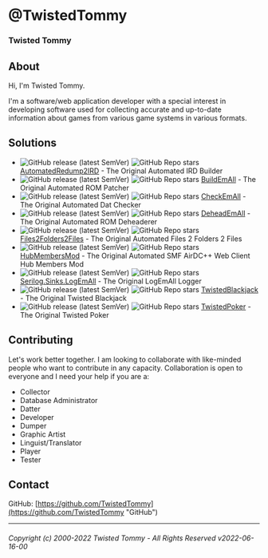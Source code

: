 # @TwistedTommy
### Twisted Tommy
## About
Hi, I'm Twisted Tommy.  
  
I'm a software/web application developer with a special interest in developing software used for collecting accurate and up-to-date information about games from various game systems in various formats.  
## Solutions
- ![GitHub release (latest SemVer)](https://img.shields.io/github/v/release/TwistedTommy/AutomatedRedump2IRD) ![GitHub Repo stars](https://img.shields.io/github/stars/TwistedTommy/AutomatedRedump2IRD) [AutomatedRedump2IRD](https://github.com/TwistedTommy/AutomatedRedump2IRD "AutomatedRedump2IRD") - The Original Automated IRD Builder
- ![GitHub release (latest SemVer)](https://img.shields.io/github/v/release/TwistedTommy/BuildEmAll) ![GitHub Repo stars](https://img.shields.io/github/stars/TwistedTommy/BuildEmAll) [BuildEmAll](https://github.com/TwistedTommy/BuildEmAll "BuildEmAll") - The Original Automated ROM Patcher
- ![GitHub release (latest SemVer)](https://img.shields.io/github/v/release/TwistedTommy/CheckEmAll) ![GitHub Repo stars](https://img.shields.io/github/stars/TwistedTommy/CheckEmAll) [CheckEmAll](https://github.com/TwistedTommy/CheckEmAll "CheckEmAll") - The Original Automated Dat Checker
- ![GitHub release (latest SemVer)](https://img.shields.io/github/v/release/TwistedTommy/DeheadEmAll) ![GitHub Repo stars](https://img.shields.io/github/stars/TwistedTommy/DeheadEmAll) [DeheadEmAll](https://github.com/TwistedTommy/DeheadEmAll "DeheadEmAll") - The Original Automated ROM Deheaderer
- ![GitHub release (latest SemVer)](https://img.shields.io/github/v/release/TwistedTommy/Files2Folders2Files) ![GitHub Repo stars](https://img.shields.io/github/stars/TwistedTommy/Files2Folders2Files) [Files2Folders2Files](https://github.com/TwistedTommy/Files2Folders2Files "Files2Folders2Files") - The Original Automated Files 2 Folders 2 Files
- ![GitHub release (latest SemVer)](https://img.shields.io/github/v/release/TwistedTommy/HubMembersMod) ![GitHub Repo stars](https://img.shields.io/github/stars/TwistedTommy/HubMembersMod) [HubMembersMod](https://github.com/TwistedTommy/HubMembersMod "HubMembersMod") - The Original Automated SMF AirDC++ Web Client Hub Members Mod
- ![GitHub release (latest SemVer)](https://img.shields.io/github/v/release/TwistedTommy/Serilog.Sinks.LogEmAll) ![GitHub Repo stars](https://img.shields.io/github/stars/TwistedTommy/Serilog.Sinks.LogEmAll) [Serilog.Sinks.LogEmAll](https://github.com/TwistedTommy/Serilog.Sinks.LogEmAll "Serilog.Sinks.LogEmAll") - The Original LogEmAll Logger
- ![GitHub release (latest SemVer)](https://img.shields.io/github/v/release/TwistedTommy/TwistedBlackjack) ![GitHub Repo stars](https://img.shields.io/github/stars/TwistedTommy/TwistedBlackjack) [TwistedBlackjack](https://github.com/TwistedTommy/TwistedBlackjack "TwistedBlackjack") - The Original Twisted Blackjack
- ![GitHub release (latest SemVer)](https://img.shields.io/github/v/release/TwistedTommy/TwistedPoker) ![GitHub Repo stars](https://img.shields.io/github/stars/TwistedTommy/TwistedPoker) [TwistedPoker](https://github.com/TwistedTommy/TwistedPoker "TwistedPoker") - The Original Twisted Poker
## Contributing
Let's work better together. I am looking to collaborate with like-minded people who want to contribute in any capacity. Collaboration is open to everyone and I need your help if you are a:  
- Collector
- Database Administrator
- Datter
- Developer
- Dumper
- Graphic Artist
- Linguist/Translator
- Player
- Tester
## Contact
GitHub: [https://github.com/TwistedTommy](https://github.com/TwistedTommy "GitHub")  
  
---
###### Copyright (c) 2000-2022 Twisted Tommy - All Rights Reserved v2022-06-16-00

<!---
TwistedTommy/TwistedTommy is a ✨ special ✨ repository because its `README.md` (this file) appears on your GitHub profile.
You can click the Preview link to take a look at your changes.
--->

